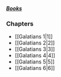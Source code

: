##### *[Books](--%20Bible%20--.md)*

### Chapters
- [[Galatians 1|1]]
- [[Galatians 2|2]]
- [[Galatians 3|3]]
- [[Galatians 4|4]]
- [[Galatians 5|5]]
- [[Galatians 6|6]]

